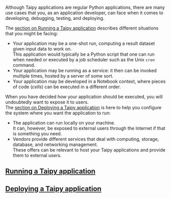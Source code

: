 Although Taipy applications are regular Python applications, there are
many use cases that you, as an application developer, can face when it comes
to developing, debugging, testing, and deploying.

The [section on Running a Taipy application](run/index.md) describes different
situations that you might be facing:

- Your application may be a one-shot run, computing a result dataset given input data
  to work on.<br/>
  This application would typically be a Python script that one can run when needed
  or executed by a job scheduler such as the Unix `cron` command.
- Your application may be running as a service: it then can be invoked multiple times,
  hosted by a server of some sort.
- Your application may be developed in a Notebook context, where pieces of code
  (*cells*) can be executed in a different order.

When you have decided how your application should be executed, you will undoubtedly
want to expose it to users.<br/>
The [section on Deploying a Taipy application](deploy/index.md) is here to help you
configure the system where you want the application to run:

- The application can run locally on your machine.<br/>
  It can, however, be exposed to external users through the Internet if that is something
  you need.
- Vendors provide different services that deal with computing, storage, database, and networking
  management.<br/>
  These offers can be relevant to host your Taipy applications and provide them to external users.

## [Running a Taipy application](run/index.md)

## [Deploying a Taipy application](deploy/index.md)
